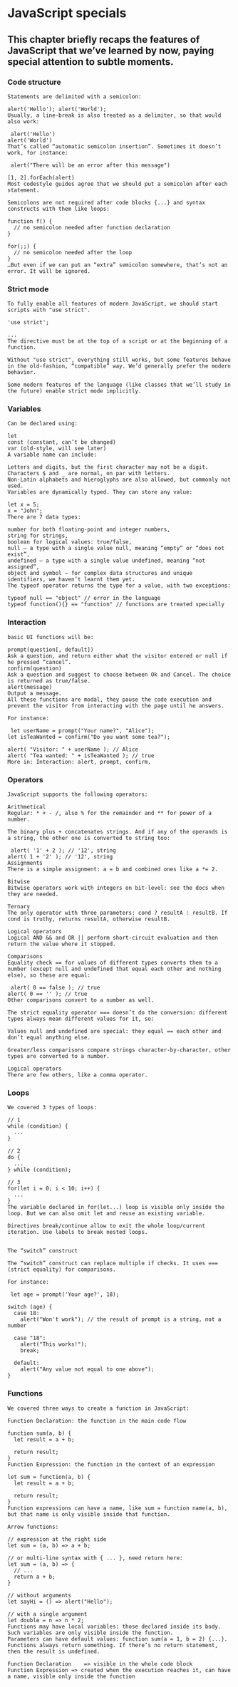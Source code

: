 # JavaScript specials

## This chapter briefly recaps the features of JavaScript that we’ve learned by now, paying special attention to subtle moments.

### Code structure

	Statements are delimited with a semicolon:

 	alert('Hello'); alert('World');
	Usually, a line-break is also treated as a delimiter, so that would also work:

	 alert('Hello')
	alert('World')
	That’s called “automatic semicolon insertion”. Sometimes it doesn’t work, for instance:

	 alert("There will be an error after this message")

	[1, 2].forEach(alert)
	Most codestyle guides agree that we should put a semicolon after each statement.

	Semicolons are not required after code blocks {...} and syntax constructs with them like loops:

	function f() {
	  // no semicolon needed after function declaration
	}

	for(;;) {
	  // no semicolon needed after the loop
	}
	…But even if we can put an “extra” semicolon somewhere, that’s not an error. It will be ignored.



### Strict mode

	To fully enable all features of modern JavaScript, we should start scripts with "use strict".

	'use strict';

	...
	The directive must be at the top of a script or at the beginning of a function.

	Without "use strict", everything still works, but some features behave in the old-fashion, “compatible” way. We’d generally prefer the modern behavior.

	Some modern features of the language (like classes that we’ll study in the future) enable strict mode implicitly.


### Variables

	Can be declared using:

	let
	const (constant, can’t be changed)
	var (old-style, will see later)
	A variable name can include:

	Letters and digits, but the first character may not be a digit.
	Characters $ and _ are normal, on par with letters.
	Non-Latin alphabets and hieroglyphs are also allowed, but commonly not used.
	Variables are dynamically typed. They can store any value:

	let x = 5;
	x = "John";
	There are 7 data types:

	number for both floating-point and integer numbers,
	string for strings,
	boolean for logical values: true/false,
	null – a type with a single value null, meaning “empty” or “does not exist”,
	undefined – a type with a single value undefined, meaning “not assigned”,
	object and symbol – for complex data structures and unique identifiers, we haven’t learnt them yet.
	The typeof operator returns the type for a value, with two exceptions:

	typeof null == "object" // error in the language
	typeof function(){} == "function" // functions are treated specially

### Interaction

	basic UI functions will be:

	prompt(question[, default])
	Ask a question, and return either what the visitor entered or null if he pressed “cancel”.
	confirm(question)
	Ask a question and suggest to choose between Ok and Cancel. The choice is returned as true/false.
	alert(message)
	Output a message.
	All these functions are modal, they pause the code execution and prevent the visitor from interacting with the page until he answers.

	For instance:

	 let userName = prompt("Your name?", "Alice");
	let isTeaWanted = confirm("Do you want some tea?");

	alert( "Visitor: " + userName ); // Alice
	alert( "Tea wanted: " + isTeaWanted ); // true
	More in: Interaction: alert, prompt, confirm.

### Operators

	JavaScript supports the following operators:

	Arithmetical
	Regular: * + - /, also % for the remainder and ** for power of a number.

	The binary plus + concatenates strings. And if any of the operands is a string, the other one is converted to string too:

	 alert( '1' + 2 ); // '12', string
	alert( 1 + '2' ); // '12', string
	Assignments
	There is a simple assignment: a = b and combined ones like a *= 2.

	Bitwise
	Bitwise operators work with integers on bit-level: see the docs when they are needed.

	Ternary
	The only operator with three parameters: cond ? resultA : resultB. If cond is truthy, returns resultA, otherwise resultB.

	Logical operators
	Logical AND && and OR || perform short-circuit evaluation and then return the value where it stopped.

	Comparisons
	Equality check == for values of different types converts them to a number (except null and undefined that equal each other and nothing else), so these are equal:

	 alert( 0 == false ); // true
	alert( 0 == '' ); // true
	Other comparisons convert to a number as well.

	The strict equality operator === doesn’t do the conversion: different types always mean different values for it, so:

	Values null and undefined are special: they equal == each other and don’t equal anything else.

	Greater/less comparisons compare strings character-by-character, other types are converted to a number.

	Logical operators
	There are few others, like a comma operator.

### Loops

	We covered 3 types of loops:

	// 1
	while (condition) {
	  ...
	}

	// 2
	do {
	  ...
	} while (condition);

	// 3
	for(let i = 0; i < 10; i++) {
	  ...
	}
	The variable declared in for(let...) loop is visible only inside the loop. But we can also omit let and reuse an existing variable.

	Directives break/continue allow to exit the whole loop/current iteration. Use labels to break nested loops.


	The “switch” construct

	The “switch” construct can replace multiple if checks. It uses === (strict equality) for comparisons.

	For instance:

	 let age = prompt('Your age?', 18);

	switch (age) {
	  case 18:
	    alert("Won't work"); // the result of prompt is a string, not a number

	  case "18":
	    alert("This works!");
	    break;

	  default:
	    alert("Any value not equal to one above");
	}


### Functions

	We covered three ways to create a function in JavaScript:

	Function Declaration: the function in the main code flow

	function sum(a, b) {
	  let result = a + b;

	  return result;
	}
	Function Expression: the function in the context of an expression

	let sum = function(a, b) {
	  let result = a + b;

	  return result;
	}
	Function expressions can have a name, like sum = function name(a, b), but that name is only visible inside that function.

	Arrow functions:

	// expression at the right side
	let sum = (a, b) => a + b;

	// or multi-line syntax with { ... }, need return here:
	let sum = (a, b) => {
	  // ...
	  return a + b;
	}

	// without arguments
	let sayHi = () => alert("Hello");

	// with a single argument
	let double = n => n * 2;
	Functions may have local variables: those declared inside its body. Such variables are only visible inside the function.
	Parameters can have default values: function sum(a = 1, b = 2) {...}.
	Functions always return something. If there’s no return statement, then the result is undefined.
	
	Function Declaration	=> visible in the whole code block 
	Function Expression => created when the execution reaches it, can have a name, visible only inside the function
